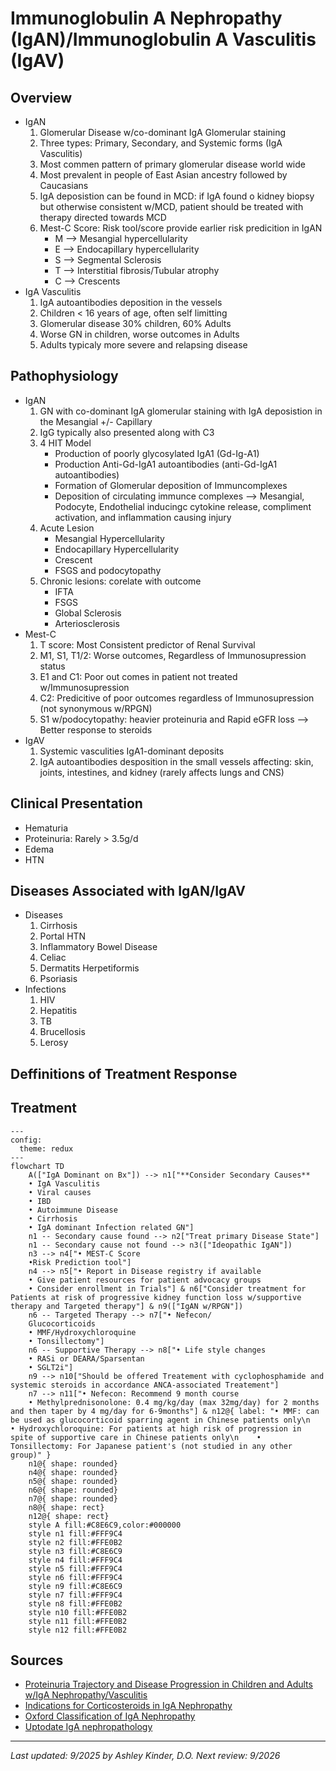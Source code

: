 # **Immunoglobulin A Nephropathy (IgAN)/Immunoglobulin A Vasculitis (IgAV)**
## **Overview**
 * IgAN
      1. Glomerular Disease w/co-dominant IgA Glomerular staining
      2. Three types: Primary, Secondary, and Systemic forms (IgA Vasculitis)
      3. Most commen pattern of primary glomerular disease world wide
      4. Most prevalent in people of East Asian ancestry followed by Caucasians
      5. IgA deposistion can be found in MCD: if IgA found o kidney biopsy but otherwise consistent w/MCD, patient should be treated with therapy directed towards MCD
      6. Mest-C Score: Risk tool/score provide earlier risk predicition in IgAN
         - M --> Mesangial hypercellularity
         - E --> Endocapillary hypercellularity
         - S --> Segmental Sclerosis
         - T --> Interstitial fibrosis/Tubular atrophy
         - C --> Crescents 
 * IgA Vasculitis
      1. IgA autoantibodies deposition in the vessels
      2. Children < 16 years of age, often self limitting
      3. Glomerular disease 30% children, 60% Adults
      4. Worse GN in children, worse outcomes in Adults
      5. Adults typicaly more severe and relapsing disease
## **Pathophysiology**
 * IgAN
      1. GN with co-dominant IgA glomerular staining with IgA deposistion in the Mesangial +/- Capillary
      2. IgG typically also presented along with C3
      3. 4 HIT Model
         - Production of poorly glycosylated IgA1 (Gd-Ig-A1)
         - Production Anti-Gd-IgA1 autoantibodies (anti-Gd-IgA1 autoantibodies)
         - Formation of Glomerular deposition of Immuncomplexes
         - Deposition of circulating immunce complexes --> Mesangial, Podocyte, Endothelial inducingc cytokine release, compliment activation, and inflammation causing injury
    4. Acute Lesion
         - Mesangial Hypercellularity
         - Endocapillary Hypercellularity
         - Crescent
         - FSGS and podocytopathy
     5. Chronic lesions: corelate with outcome
        - IFTA
        - FSGS
        - Global Sclerosis
        - Arteriosclerosis
 * Mest-C
      1. T score: Most Consistent predictor of Renal Survival
      2. M1, S1, T1/2: Worse outcomes, Regardless of Immunosupression status
      3. E1 and C1: Poor out comes in patient not treated w/Immunosupression
      4. C2: Predicitive of poor outcomes regardless of Immunosupression (not synonymous w/RPGN)
      5. S1 w/podocytopathy: heavier proteinuria and Rapid eGFR loss --> Better response to steroids 
 * IgAV
      1. Systemic vasculities IgA1-dominant deposits
      2. IgA autoantibodies desposition in the small vessels affecting: skin, joints, intestines, and kidney (rarely affects lungs and CNS)
## **Clinical Presentation**
 * Hematuria
 * Proteinuria: Rarely > 3.5g/d
 * Edema
 * HTN
## **Diseases Associated with IgAN/IgAV**
* Diseases
  1. Cirrhosis
  2. Portal HTN
  3. Inflammatory Bowel Disease
  4. Celiac
  5. Dermatits Herpetiformis
  6. Psoriasis
* Infections
  1. HIV
  2. Hepatitis 
  3. TB
  4. Brucellosis
  5. Lerosy 
## **Deffinitions of Treatment Response**
## **Treatment**
```mermaid
---
config:
  theme: redux
---
flowchart TD
    A(["IgA Dominant on Bx"]) --> n1["**Consider Secondary Causes**
    • IgA Vasculitis
    • Viral causes
    • IBD
    • Autoimmune Disease
    • Cirrhosis 
    • IgA dominant Infection related GN"]
    n1 -- Secondary cause found --> n2["Treat primary Disease State"]
    n1 -- Secondary cause not found --> n3(["Ideopathic IgAN"])
    n3 --> n4["• MEST-C Score
    •Risk Prediction tool"]
    n4 --> n5["• Report in Disease registry if available
    • Give patient resources for patient advocacy groups
    • Consider enrollment in Trials"] & n6["Consider treatment for Patients at risk of progressive kidney function loss w/supportive therapy and Targeted therapy"] & n9(["IgAN w/RPGN"])
    n6 -- Targeted Therapy --> n7["• Nefecon/
    Glucocorticoids
    • MMF/Hydroxychloroquine
    • Tonsillectomy"]
    n6 -- Supportive Therapy --> n8["• Life style changes
    • RASi or DEARA/Sparsentan
    • SGLT2i"]
    n9 --> n10["Should be offered Treatement with cyclophosphamide and systemic steroids in accordance ANCA-associated Treatement"]
    n7 --> n11["• Nefecon: Recommend 9 month course
    • Methylprednisonolone: 0.4 mg/kg/day (max 32mg/day) for 2 months and then taper by 4 mg/day for 6-9months"] & n12@{ label: "• MMF: can be used as glucocorticoid sparring agent in Chinese patients only\n    • Hydroxychloroquine: For patients at high risk of progression in spite of supportive care in Chinese patients only\n    • Tonsillectomy: For Japanese patient's (not studied in any other group)" }
    n1@{ shape: rounded}
    n4@{ shape: rounded}
    n5@{ shape: rounded}
    n6@{ shape: rounded}
    n7@{ shape: rounded}
    n8@{ shape: rect}
    n12@{ shape: rect}
    style A fill:#C8E6C9,color:#000000
    style n1 fill:#FFF9C4
    style n2 fill:#FFE0B2
    style n3 fill:#C8E6C9
    style n4 fill:#FFF9C4
    style n5 fill:#FFF9C4
    style n6 fill:#FFF9C4
    style n9 fill:#C8E6C9
    style n7 fill:#FFF9C4
    style n8 fill:#FFE0B2
    style n10 fill:#FFE0B2
    style n11 fill:#FFE0B2
    style n12 fill:#FFE0B2
```
## **Sources**
 * [Proteinuria Trajectory and Disease Progression in Children and Adults w/IgA Nephropathy/Vasculitis](https://renal.videomed.live/videos/069bdab11e1ce0c48c/2025-07-17-10-20-pathology-of-ig-a-nephropathy-and-ig-a-vasculitis-m-barry-stokes-md)
 * [Indications for Corticosteroids in IgA Nephropathy](https://pubmed.ncbi.nlm.nih.gov/35108391/)
 * [Oxford Classification of IgA Nephropathy](https://pubmed.ncbi.nlm.nih.gov/19571790/)
 * [Uptodate IgA nephropathology](https://www-uptodate-com.ezproxy.ttuhsc.edu/contents/iga-nephropathy-pathogenesis?search=drug%20associated%20iga%20nephropathy&source=search_result&selectedTitle=5~103&usage_type=default&display_rank=5)
---
*Last updated: 9/2025 by Ashley Kinder, D.O.*
*Next review: 9/2026*
